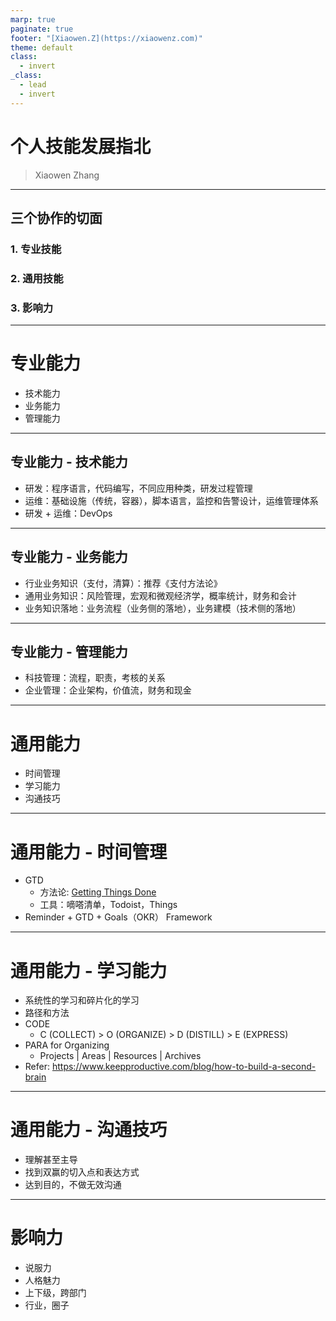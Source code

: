 ```yaml
---
marp: true
paginate: true
footer: "[Xiaowen.Z](https://xiaowenz.com)"
theme: default
class:
  - invert
_class:
  - lead
  - invert
---
```


# 个人技能发展指北

> Xiaowen Zhang

---
## 三个协作的切面
### 1. 专业技能
### 2. 通用技能
### 3. 影响力

---

# 专业能力

* 技术能力
* 业务能力
* 管理能力

---

## 专业能力 - 技术能力

  * 研发：程序语言，代码编写，不同应用种类，研发过程管理
  * 运维：基础设施（传统，容器），脚本语言，监控和告警设计，运维管理体系
  * 研发 + 运维：DevOps

---

## 专业能力 - 业务能力

  * 行业业务知识（支付，清算）：推荐《支付方法论》
  * 通用业务知识：风险管理，宏观和微观经济学，概率统计，财务和会计
  * 业务知识落地：业务流程（业务侧的落地），业务建模（技术侧的落地）

---

## 专业能力 - 管理能力

  * 科技管理：流程，职责，考核的关系
  * 企业管理：企业架构，价值流，财务和现金

---

# 通用能力

* 时间管理
* 学习能力
* 沟通技巧

---

# 通用能力 - 时间管理

* GTD
  * 方法论: [Getting Things Done](https://www.ionos.com/startupguide/productivity/getting-things-done-gtd/)
  * 工具：嘀嗒清单，Todoist，Things
* Reminder + GTD + Goals（OKR） Framework

---

# 通用能力 - 学习能力

* 系统性的学习和碎片化的学习
* 路径和方法
* CODE 
  * C (COLLECT) > O (ORGANIZE) > D (DISTILL) > E (EXPRESS)
* PARA for Organizing
  * Projects | Areas | Resources | Archives
* Refer: https://www.keepproductive.com/blog/how-to-build-a-second-brain

---

# 通用能力 - 沟通技巧

* 理解甚至主导
* 找到双赢的切入点和表达方式
* 达到目的，不做无效沟通

---

# 影响力

* 说服力
* 人格魅力
* 上下级，跨部门
* 行业，圈子

